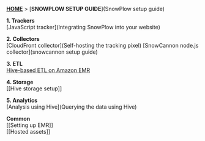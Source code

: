 [**HOME**](Home) > [**SNOWPLOW SETUP GUIDE**](SnowPlow setup guide)

**1. Trackers**  
[JavaScript tracker](Integrating SnowPlow into your website)  

**2. Collectors**  
[CloudFront collector](Self-hosting the tracking pixel)
[SnowCannon node.js collector](snowcannon setup guide)

**3. ETL**  
[Hive-based ETL on Amazon EMR](Deploying-EmrEtlRunner)

**4. Storage**  
[[Hive storage setup]]

**5. Analytics**  
[Analysis using Hive](Querying the data using Hive)  

**Common**  
[[Setting up EMR]]  
[[Hosted assets]]  